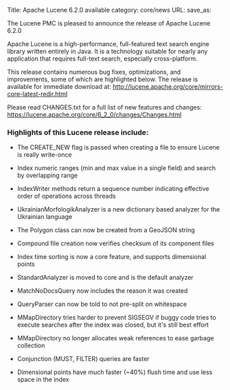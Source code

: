 Title: Apache Lucene 6.2.0 available
category: core/news
URL: 
save_as: 

The Lucene PMC is pleased to announce the release of Apache Lucene 6.2.0

Apache Lucene is a high-performance, full-featured text search engine
library written entirely in Java. It is a technology suitable for nearly
any application that requires full-text search, especially cross-platform.

This release contains numerous bug fixes, optimizations, and
improvements, some of which are highlighted below. The release
is available for immediate download at:
  http://lucene.apache.org/core/mirrors-core-latest-redir.html

Please read CHANGES.txt for a full list of new features and changes:
  https://lucene.apache.org/core/6_2_0/changes/Changes.html

### Highlights of this Lucene release include:

  * The CREATE_NEW flag is passed when creating a file to ensure Lucene is really write-once

  * Index numeric ranges (min and max value in a single field) and search by overlapping range

  * IndexWriter methods return a sequence number indicating effective order of operations across threads

  * UkrainianMorfologikAnalyzer is a new dictionary based analyzer for the Ukrainian language

  * The Polygon class can now be created from a GeoJSON string

  * Compound file creation now verifies checksum of its component files

  * Index time sorting is now a core feature, and supports dimensional points

  * StandardAnalyzer is moved to core and is the default analyzer

  * MatchNoDocsQuery now includes the reason it was created

  * QueryParser can now be told to not pre-split on whitespace

  * MMapDirectory tries harder to prevent SIGSEGV if buggy code tries to execute
    searches after the index was closed, but it's still best effort

  * MMapDirectory no longer allocates weak references to ease garbage collection

  * Conjunction (MUST, FILTER) queries are faster

  * Dimensional points have much faster (~40%) flush time and use less space in the index



